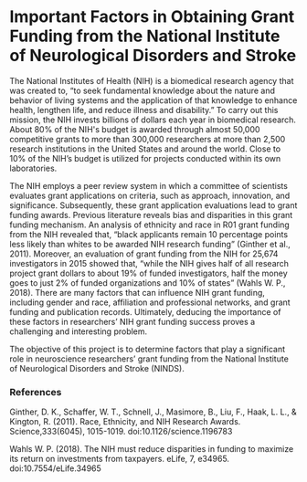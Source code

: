 # Important Factors in Obtaining Grant Funding from the National Institute of Neurological Disorders and Stroke

The National Institutes of Health (NIH) is a biomedical research agency that was created to, “to seek fundamental knowledge about the nature and behavior of living systems and the application of that knowledge to enhance health, lengthen life, and reduce illness and disability.” To carry out this mission, the NIH invests billions of dollars each year in biomedical research. About 80% of the NIH's budget is awarded through almost 50,000 competitive grants to more than 300,000 researchers at more than 2,500 research institutions in the United States and around the world. Close to 10% of the NIH’s budget is utilized for projects conducted within its own laboratories.

The NIH employs a peer review system in which a committee of scientists evaluates grant applications on criteria, such as approach, innovation, and significance. Subsequently, these grant application evaluations lead to grant funding awards. Previous literature reveals bias and disparities in this grant funding mechanism. An analysis of ethnicity and race in R01 grant funding from the NIH revealed that, “black applicants remain 10 percentage points less likely than whites to be awarded NIH research funding” (Ginther et al., 2011). Moreover, an evaluation of grant funding from the NIH for 25,674 investigators in 2015 showed that, “while the NIH gives half of all research project grant dollars to about 19% of funded investigators, half the money goes to just 2% of funded organizations and 10% of states” (Wahls W. P., 2018). There are many factors that can influence NIH grant funding, including gender and race, affiliation and professional networks, and grant funding and publication records. Ultimately, deducing the importance of these factors in researchers’ NIH grant funding success proves a challenging and interesting problem.

The objective of this project is to determine factors that play a significant role in neuroscience researchers’ grant funding from the National Institute of Neurological Disorders and Stroke (NINDS).

### References

Ginther, D. K., Schaffer, W. T., Schnell, J., Masimore, B., Liu, F., Haak, L. L., & Kington, R. (2011). Race, Ethnicity, and NIH Research Awards. Science,333(6045), 1015-1019. doi:10.1126/science.1196783

Wahls W. P. (2018). The NIH must reduce disparities in funding to maximize its return on investments from taxpayers. eLife, 7, e34965. doi:10.7554/eLife.34965
